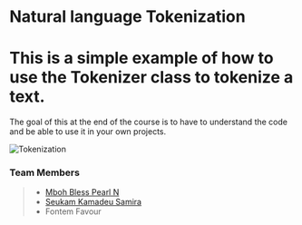 # Natural language Tokenization 
#
# This is a simple example of how to use the Tokenizer class to tokenize a text.
 The goal of this at the end of the course is to have to understand the code and be able to use it in your own projects.
<!-- image describing tokenization -->
![Tokenization](https://media.geeksforgeeks.org/wp-content/uploads/20190301115936/lexical.png)

### Team Members
>+ [Mboh Bless Pearl N](https://www.github.com/MbohBless)
>+ [Seukam Kamadeu Samira]()
>+ Fontem Favour